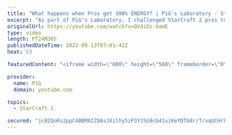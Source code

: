 ```yaml
---
title: "What happens when Pros get 300% ENERGY? | PiG's Laboratory - StarCraft 2"
excerpt: "As part of PiG's Laboratory, I challenged StarCraft 2 pros to play with 300% energy! Some things will definitely break because of this! Check out other PiG's Laboratory videos in the playlist: https://youtube.com/playlist?list=PLFUDU8AOevUd-zdmPIHGBi7xWwtua9Gtr -- 🐷 Second Channel for Learning StarCraft"
originalUrl: https://youtube.com/watch?v=QVdiDz-bamE
type: video
length: PT24M30S
publishedDateTime: 2022-09-13T07:01:42Z
heat: 53

featuredContent: "<iframe width=\"800\" height=\"500\" frameborder=\"0\" src=\"https://www.youtube.com/embed/QVdiDz-bamE\" allow=\"accelerometer; autoplay; encrypted-media; gyroscope; picture-in-picture\" allowfullscreen></iframe>"

provider:
  name: PiG
  domain: youtube.com

topics:
  - StarCraft 2

secured: "jc0ZQoRs2ppC4BBMAIZ8AsJXilhy5iP3YJ5G9cG41viKeYDTb8r/T/vqUCHrkjOvX95AwfJ8jeQ5boL/DolFJVVhs3Q6HqIrgtwmq24Fiyti43j2A6HI9ZqOZhMa6q05HmWN/7887bTDcpyIwC7Fx4heYyHOBRU52umKuJ0SBG2vckGJbugDXEe7fjxYjCLaazC+gZkahVC5qy8iTkHRZh0JJtNpEPRPe3/+zu1F4e6cf19x3jSxP6flIMR19YGBts49x9UdUjg67itWQsi/AkbgK6/EevXads8o6v8T1axIsFoWJD4JF84KknX5Y7VAWSgOkRe3DPB2u6AaOKFl76NeaRxiaxq3ITVVw4ycg8vsawPZB1CcGuo2qWTysuHp3gzRdlEprgsDDCtYGgsouq4kfrMfYCZ3yGpNw40cLBk=;nz/6BYbZIpZCJsQsX2umcg=="
---
```


